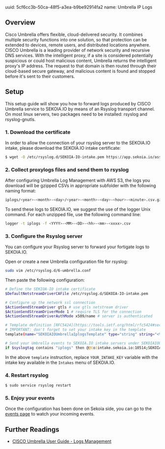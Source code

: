uuid: 5cf6cc3b-50ca-48f5-a3ea-b9be92914fa2 
name: Umbrella IP Logs 

## Overview
Cisco Umbrella offers flexible, cloud-delivered security. It combines multiple security functions into one solution, so that protection can be extended to devices, remote users, and distributed locations anywhere. CISCO Umbrella is a leading provider of network security and recursive DNS services. With the intelligent proxy, if a site is considered potentially suspicious or could host malicious content, Umbrella returns the intelligent proxy's IP address. The request to that domain is then routed through their cloud-based secure gateway, and malicious content is found and stopped before it's sent to their customers.

## Setup
This setup guide will show you how to forward logs produced by CISCO Umbrella service to SEKOIA.IO by means of an Rsyslog transport channel.
On most linux servers, two packages need to be installed: rsyslog and rsyslog-gnutls.

### 1. Download the certificate
In order to allow the connection of your rsyslog server to the SEKOIA.IO intake, please download the SEKOIA.IO intake certificate:

```bash
$ wget -O /etc/rsyslog.d/SEKOIA-IO-intake.pem https://app.sekoia.io/assets/files/SEKOIA-IO-intake.pem
```

### 2. Collect proxylogs files and send them to rsyslog
After configuring Umbrella Log Management with AWS S3, the logs you download will be gzipped CSVs in appropriate subfolder with the following naming format:

```bash
iplogs/<year>-<month>-<day>/<year>-<month>-<day>-<hour>-<minute>.csv.gz
```

To send these logs to SEKOIA.IO, we suggest the use of the logger Unix command. For each unzipped file, use the following command line:

```bash
logger -t iplogs -f <YYYY>-<MM>-<DD>-<hh>-<mm>-<xxxx>.csv
```

### 3. Configure the Rsyslog server
You can configure your Rsyslog server to forward your fortigate logs to SEKOIA.IO.

Open or create a new Umbrella configuration file for rsyslog:
```bash
sudo vim /etc/rsyslog.d/6-umbrella.conf
```

Then paste the following configuration:
```bash
# Define the SEKIOA-IO intake certificate
$DefaultNetstreamDriverCAFile /etc/rsyslog.d/SEKOIA-IO-intake.pem

# Configure up the network ssl connection
$ActionSendStreamDriver gtls # use gtls netstream driver
$ActionSendStreamDriverMode 1 # require TLS for the connection
$ActionSendStreamDriverAuthMode x509/name # server is authenticated

# Template definition [RFC5424](https://tools.ietf.org/html/rfc5424#section-7.2.2)
# IMPORTANT: don't forget to set your intake key in the template
template(name="SEKOIAIOUmbrellaIplogsTemplate" type="string" string="<%pri%>1 %timestamp:::date-rfc3339% %hostname% %app-name% %procid% LOG [SEKOIA@53288 intake_key=\"YOUR_INTAKE_KEY\"] %msg%\n") 

# Send your Umbrella events to SEKOIA.IO intake servers under SEKOIAIOUmbrellaIplogsTemplate template
if $syslogtag contains "iplogs" then @@(o)intake.sekoia.io:10514;SEKOIAIOUmbrellaIplogsTemplate
```

In the above `template` instruction, replace `YOUR_INTAKE_KEY` variable with the intake key available in the `Intakes` menu of SEKOIA.IO.

### 4. Restart rsyslog

```bash
$ sudo service rsyslog restart
```

### 5. Enjoy your events

Once the configuration has been done on Sekoia side, you can go to the [events page](https://app.sekoia.io/sic/events) to watch your incoming events.

## Further Readings
- [CISCO Umbrella User Guide - Logs Management](https://docs.umbrella.com/deployment-umbrella/docs/log-management)
